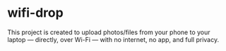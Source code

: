 # wifi-drop
This project is created to upload photos/files from your phone to your laptop — directly, over Wi-Fi — with no internet, no app, and full privacy.

